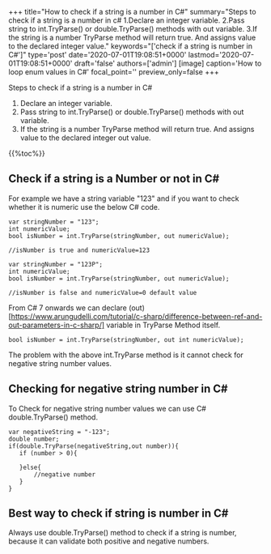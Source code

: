 +++
title="How to check if a string is a number in C#"
summary="Steps to check if a string is a number in c# 1.Declare an integer variable. 2.Pass string to int.TryParse() or double.TryParse() methods with out variable. 3.If the string is a number TryParse method will return true. And assigns value to the declared integer value."
keywords="['check if a string is number in C#']"
type='post'
date='2020-07-01T19:08:51+0000'
lastmod='2020-07-01T19:08:51+0000'
draft='false'
authors=['admin']
[image]
caption='How to loop enum values in C#'
focal_point=''
preview_only=false
+++

Steps to check if a string is a number in C#

1. Declare an integer variable.
2. Pass string to int.TryParse() or double.TryParse() methods with out variable.
3. If the string is a number TryParse method will return true. And assigns value to the declared integer out value.

{{%toc%}}

## Check if a string is a Number or not in C# 

For example we have a string variable "123" and if you want to check whether it is numeric use the below C# code.

```
var stringNumber = "123";
int numericValue;
bool isNumber = int.TryParse(stringNumber, out numericValue);

//isNumber is true and numericValue=123

var stringNumber = "123P";
int numericValue;
bool isNumber = int.TryParse(stringNumber, out numericValue);

//isNumber is false and numericValue=0 default value

```

From C# 7 onwards we can declare (out)[https://www.arungudelli.com/tutorial/c-sharp/difference-between-ref-and-out-parameters-in-c-sharp/] variable in TryParse Method itself.

```
bool isNumber = int.TryParse(stringNumber, out int numericValue);

```

The problem with the above int.TryParse method is it cannot check for negative string number values.

## Checking for negative string number in C# 

To Check for negative string number values we can use C# double.TryParse() method.

```
var negativeString = "-123";
double number;
if(double.TryParse(negativeString,out number)){
   if (number > 0){

   }else{
       //negative number 
   }   
}
```

## Best way to check if string is number in C# 

Always use double.TryParse() method to check if a string is number, because it can validate both positive and negative numbers.